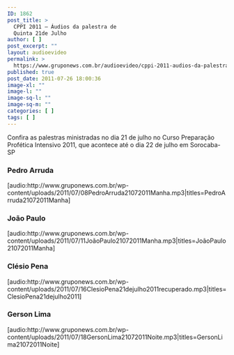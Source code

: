 ```yaml
---
ID: 1862
post_title: >
  CPPI 2011 – Áudios da palestra de
  Quinta 21de Julho
author: [ ]
post_excerpt: ""
layout: audioevideo
permalink: >
  https://www.gruponews.com.br/audioevideo/cppi-2011-audios-da-palestra-de-quinta-21de-julho
published: true
post_date: 2011-07-26 18:00:36
image-xl: ""
image-l: ""
image-sq-l: ""
image-sq-m: ""
categories: [ ]
tags: [ ]
---
```

Confira as palestras ministradas no dia 21 de julho no Curso Preparação Profética Intensivo 2011, que acontece até o dia 22 de julho em Sorocaba-SP
<h3>Pedro Arruda</h3>
[audio:http://www.gruponews.com.br/wp-content/uploads/2011/07/08PedroArruda21072011Manha.mp3|titles=PedroArruda21072011Manha]
<h3>João Paulo</h3>
[audio:http://www.gruponews.com.br/wp-content/uploads/2011/07/11JoãoPaulo21072011Manha.mp3|titles=JoãoPaulo21072011Manha]
<h3>Clésio Pena</h3>
[audio:http://www.gruponews.com.br/wp-content/uploads/2011/07/16ClesioPena21dejulho2011recuperado.mp3|titles=ClesioPena21dejulho2011]
<h3>Gerson Lima</h3>
[audio:http://www.gruponews.com.br/wp-content/uploads/2011/07/18GersonLima21072011Noite.mp3|titles=GersonLima21072011Noite]